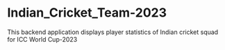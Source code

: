 # Indian_Cricket_Team-2023
This backend application displays player statistics of Indian cricket squad for ICC World Cup-2023
